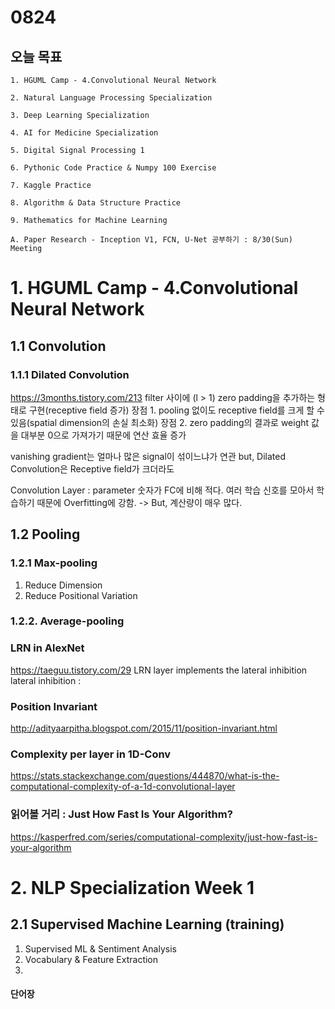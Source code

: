 # 0824
## 오늘 목표
```
1. HGUML Camp - 4.Convolutional Neural Network

2. Natural Language Processing Specialization

3. Deep Learning Specialization

4. AI for Medicine Specialization

5. Digital Signal Processing 1

6. Pythonic Code Practice & Numpy 100 Exercise

7. Kaggle Practice

8. Algorithm & Data Structure Practice

9. Mathematics for Machine Learning

A. Paper Research - Inception V1, FCN, U-Net 공부하기 : 8/30(Sun) Meeting
```

# 1. HGUML Camp - 4.Convolutional Neural Network

## 1.1 Convolution

### 1.1.1 Dilated Convolution
https://3months.tistory.com/213
filter 사이에 (l > 1) zero padding을 추가하는 형태로 구현(receptive field 증가)
장점 1. pooling 없이도 receptive field를 크게 할 수 있음(spatial dimension의 손실 최소화)
장점 2. zero padding의 결과로 weight 값을 대부분 0으로 가져가기 때문에 연산 효율 증가

vanishing gradient는 얼마나 많은 signal이 섞이느냐가 연관
but, Dilated Convolution은 Receptive field가 크더라도 

Convolution Layer : parameter 숫자가 FC에 비해 적다.
여러 학습 신호를 모아서 학습하기 때문에 Overfitting에 강함.
-> But, 계산량이 매우 많다.

## 1.2 Pooling

### 1.2.1 Max-pooling
1) Reduce Dimension
2) Reduce Positional Variation

### 1.2.2. Average-pooling

### LRN in AlexNet
https://taeguu.tistory.com/29
LRN layer implements the lateral inhibition <br>
lateral inhibition : 

### Position Invariant
http://adityaarpitha.blogspot.com/2015/11/position-invariant.html

### Complexity per layer in 1D-Conv
https://stats.stackexchange.com/questions/444870/what-is-the-computational-complexity-of-a-1d-convolutional-layer

### 읽어볼 거리 : Just How Fast Is Your Algorithm?
https://kasperfred.com/series/computational-complexity/just-how-fast-is-your-algorithm

# 2. NLP Specialization Week 1

## 2.1 Supervised Machine Learning (training)

1. Supervised ML & Sentiment Analysis
2. Vocabulary & Feature Extraction
3. 


#### 단어장
```

```